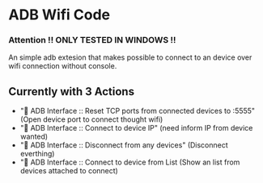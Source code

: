 # ADB Wifi Code

### Attention !! ONLY TESTED IN WINDOWS !!

An simple adb extesion that makes possible to connect to an device over wifi connection without console.


## Currently with 3 Actions 
 * "📱 ADB Interface :: Reset TCP ports from connected devices to :5555" (Open device port to connect thought wifi)
 * "📱 ADB Interface :: Connect to device IP" (need inform IP from device wanted)
 * "📱 ADB Interface :: Disconnect from any devices" (Disconnect everthing)
 * "📱 ADB Interface :: Connect to device from List (Show an list from devices attached to connect)